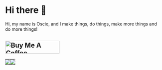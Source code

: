 # Hi there 👋
 Hi, my name is Oscie, and I make things, do things, make more things and do more things!

<a href="https://www.buymeacoffee.com/oscie" target="_blank"><img src="https://cdn.buymeacoffee.com/buttons/default-orange.png" alt="Buy Me A Coffee" height="41" width="174"></a>
---

<table>
  <tr>
    <td style="padding: 0; width=50%">
        <img src="https://github-readme-stats.vercel.app/api?username=oscie57&show_icons=true&title_color=4F8CC9&text_color=9f9f9f&bg_color=00000000&hide_border=true&icon_color=4F8CC9&count_private=true&show_icons=true"/>
    </td>
   <td style="padding: 0; width=50%">
        <img src="https://github-readme-stats.vercel.app/api/top-langs/?username=oscie57&show_icons=true&title_color=4F8CC9&text_color=9f9f9f&bg_color=00000000&hide_border=true&icon_color=00000000&count_private=true"/>
    </td>
  </tr>
</table>
